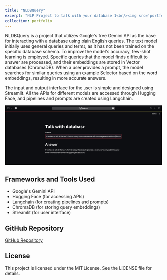 ```yaml
---
title: "NLDBQuery"
excerpt: "NLP Project to talk with your database 1<br/><img src='portfolio-1-example.png'>"
collection: portfolio
---
```


NLDBQuery is a project that utilizes Google's free Gemini API as the base for interacting with a database using plain English queries. The text model initially uses general queries and terms, as it has not been trained on the specific database schema. To improve the model's accuracy, few-shot learning is employed. Specific queries that the model finds difficult to answer are processed, and their embeddings are stored in Vector databases (ChromaDB). When a user provides a prompt, the model searches for similar queries using an example Selector based on the word embeddings, resulting in more accurate answers.

The input and output interface for the user is simple and designed using Streamlit. All the APIs for different models are accessed through Hugging Face, and pipelines and prompts are created using Langchain.

![Example Image](portfolio-1-example.png)

## Frameworks and Tools Used
- Google's Gemini API
- Hugging Face (for accessing APIs)
- Langchain (for creating pipelines and prompts)
- ChromaDB (for storing query embeddings)
- Streamlit (for user interface)

## GitHub Repository
[GitHub Repository](https://github.com/OmSDeshmukh/NLDBQuery)

## License
This project is licensed under the MIT License. See the LICENSE file for details.

